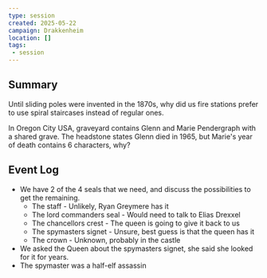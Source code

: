 ```yaml
---
type: session
created: 2025-05-22
campaign: Drakkenheim
location: []
tags:
 - session
---
```


## Summary

Until sliding poles were invented in the 1870s, why did us fire stations prefer to use spiral staircases instead of regular ones.

In Oregon City USA, graveyard contains Glenn and Marie Pendergraph with a shared grave. The headstone states Glenn died in 1965, but Marie's year of death contains 6 characters, why?

## Event Log

- We have 2 of the 4 seals that we need, and discuss the possibilities to get the remaining.
	- The staff - Unlikely, Ryan Greymere has it
	- The lord commanders seal - Would need to talk to Elias Drexxel
	- The chancellors crest - The queen is going to give it back to us
	- The spymasters signet - Unsure, best guess is that the queen has it
	- The crown - Unknown, probably in the castle
- We asked the Queen about the spymasters signet, she said she looked for it for years.
- The spymaster was a half-elf assassin


